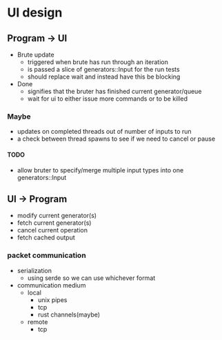 # UI design 

## Program -> UI

* Brute update
	* triggered when brute has run through an iteration
	* is passed a slice of generators::Input for the run tests
	* should replace wait and instead have this be blocking
* Done
	* signifies that the bruter has finished current generator/queue
	* wait for ui to either issue more commands or to be killed

### Maybe

* updates on completed threads out of number of inputs to run
* a check between thread spawns to see if we need to cancel or pause

#### TODO

* allow bruter to specify/merge multiple input types into one generators::Input

## UI -> Program

* modify current generator(s)
* fetch current generator(s)
* cancel current operation
* fetch cached output

### packet communication

* serialization
	* using serde so we can use whichever format
* communication medium
	* local
		* unix pipes
		* tcp
		* rust channels(maybe)
	* remote
		* tcp
